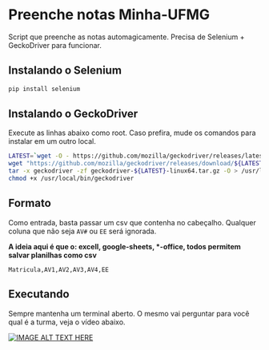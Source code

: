 # Preenche notas Minha-UFMG

Script que preenche as notas automagicamente. Precisa de Selenium + GeckoDriver para funcionar.

## Instalando o Selenium

```bash
pip install selenium
```

## Instalando o GeckoDriver

Execute as linhas abaixo como root. Caso prefira, mude os comandos para instalar em um outro local.

```bash
LATEST=`wget -O - https://github.com/mozilla/geckodriver/releases/latest 2>&1 | grep "Location:" | grep --only-match -e "v[0-9\.]\+"`
wget "https://github.com/mozilla/geckodriver/releases/download/${LATEST}/geckodriver-${LATEST}-linux64.tar.gz"
tar -x geckodriver -zf geckodriver-${LATEST}-linux64.tar.gz -O > /usr/local/bin/geckodriver
chmod +x /usr/local/bin/geckodriver
```

## Formato

Como entrada, basta passar um csv que contenha no cabeçalho. Qualquer coluna que não seja `AV#` ou `EE` será ignorada.

**A ideia aqui é que o: excell, google-sheets, \*-office, todos permitem salvar planilhas como csv**

```
Matricula,AV1,AV2,AV3,AV4,EE
```

## Executando

Sempre mantenha um terminal aberto. O mesmo vai perguntar para você qual é a turma, veja o vídeo abaixo.

[![IMAGE ALT TEXT HERE](https://img.youtube.com/vi/Z7yhH-4r8YI/0.jpg)](https://www.youtube.com/watch?v=Z7yhH-4r8YI)
